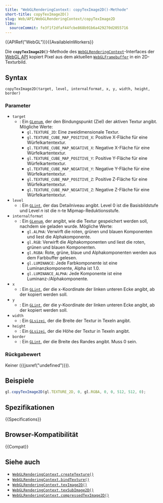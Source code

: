 ```yaml
---
title: "WebGLRenderingContext: copyTexImage2D()-Methode"
short-title: copyTexImage2D()
slug: Web/API/WebGLRenderingContext/copyTexImage2D
l10n:
  sourceCommit: fe3f1f2dfaf44fcbe868b91b6a429270d2055716
---
```


{{APIRef("WebGL")}}{{AvailableInWorkers}}

Die **`copyTexImage2D()`**-Methode des [`WebGLRenderingContext`](/de/docs/Web/API/WebGLRenderingContext)-Interfaces der [WebGL API](/de/docs/Web/API/WebGL_API) kopiert Pixel aus dem aktuellen [`WebGLFramebuffer`](/de/docs/Web/API/WebGLFramebuffer) in ein 2D-Texturbild.

## Syntax

```js-nolint
copyTexImage2D(target, level, internalformat, x, y, width, height, border)
```

### Parameter

- `target`
  - : Ein [`GLenum`](/de/docs/Web/API/WebGL_API/Types), der den Bindungspunkt (Ziel) der aktiven Textur angibt. Mögliche Werte:
    - `gl.TEXTURE_2D`: Eine zweidimensionale Textur.
    - `gl.TEXTURE_CUBE_MAP_POSITIVE_X`: Positive X-Fläche für eine Würfelkartentextur.
    - `gl.TEXTURE_CUBE_MAP_NEGATIVE_X`: Negative X-Fläche für eine Würfelkartentextur.
    - `gl.TEXTURE_CUBE_MAP_POSITIVE_Y`: Positive Y-Fläche für eine Würfelkartentextur.
    - `gl.TEXTURE_CUBE_MAP_NEGATIVE_Y`: Negative Y-Fläche für eine Würfelkartentextur.
    - `gl.TEXTURE_CUBE_MAP_POSITIVE_Z`: Positive Z-Fläche für eine Würfelkartentextur.
    - `gl.TEXTURE_CUBE_MAP_NEGATIVE_Z`: Negative Z-Fläche für eine Würfelkartentextur.
- `level`
  - : Ein [`GLint`](/de/docs/Web/API/WebGL_API/Types), der das Detailniveau angibt. Level 0 ist die Basisbildstufe und Level _n_ ist die n-te Mipmap-Reduktionsstufe.
- `internalformat`
  - : Ein [`GLenum`](/de/docs/Web/API/WebGL_API/Types), der angibt, wie die Textur gespeichert werden soll, nachdem sie geladen wurde. Mögliche Werte:
    - `gl.ALPHA`: Verwirft die roten, grünen und blauen Komponenten und liest die Alphakomponente.
    - `gl.RGB`: Verwirft die Alphakomponenten und liest die roten, grünen und blauen Komponenten.
    - `gl.RGBA`: Rote, grüne, blaue und Alphakomponenten werden aus dem Farbbuffer gelesen.
    - `gl.LUMINANCE`: Jede Farbkomponente ist eine Luminanzkomponente, Alpha ist 1.0.
    - `gl.LUMINANCE_ALPHA`: Jede Komponente ist eine Luminanz-/Alphakomponente.
- `x`
  - : Ein [`GLint`](/de/docs/Web/API/WebGL_API/Types), der die x-Koordinate der linken unteren Ecke angibt, ab der kopiert werden soll.
- `y`
  - : Ein [`GLint`](/de/docs/Web/API/WebGL_API/Types), der die y-Koordinate der linken unteren Ecke angibt, ab der kopiert werden soll.
- `width`
  - : Ein [`GLsizei`](/de/docs/Web/API/WebGL_API/Types), der die Breite der Textur in Texeln angibt.
- `height`
  - : Ein [`GLsizei`](/de/docs/Web/API/WebGL_API/Types), der die Höhe der Textur in Texeln angibt.
- `border`
  - : Ein [`GLint`](/de/docs/Web/API/WebGL_API/Types), der die Breite des Randes angibt. Muss 0 sein.

### Rückgabewert

Keiner ({{jsxref("undefined")}}).

## Beispiele

```js
gl.copyTexImage2D(gl.TEXTURE_2D, 0, gl.RGBA, 0, 0, 512, 512, 0);
```

## Spezifikationen

{{Specifications}}

## Browser-Kompatibilität

{{Compat}}

## Siehe auch

- [`WebGLRenderingContext.createTexture()`](/de/docs/Web/API/WebGLRenderingContext/createTexture)
- [`WebGLRenderingContext.bindTexture()`](/de/docs/Web/API/WebGLRenderingContext/bindTexture)
- [`WebGLRenderingContext.texImage2D()`](/de/docs/Web/API/WebGLRenderingContext/texImage2D)
- [`WebGLRenderingContext.texSubImage2D()`](/de/docs/Web/API/WebGLRenderingContext/texSubImage2D)
- [`WebGLRenderingContext.compressedTexImage2D()`](/de/docs/Web/API/WebGLRenderingContext/compressedTexImage2D)

